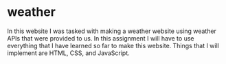 # weather
In this website I was tasked with making a weather website using weather APIs that were provided to us.
In this assignment I will have to use everything that I have learned so far to make this website.
Things that I will implement are HTML, CSS, and JavaScript.
